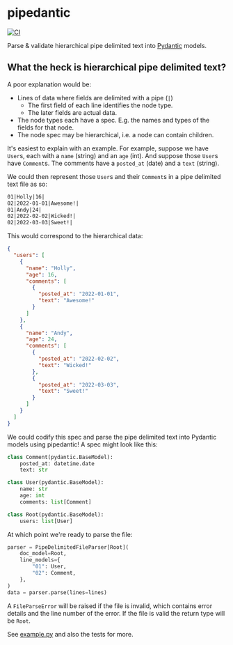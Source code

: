 # pipedantic

[![CI](https://github.com/Peter554/pipedantic/actions/workflows/ci.yml/badge.svg)](https://github.com/Peter554/pipedantic/actions/workflows/ci.yml)

Parse & validate hierarchical pipe delimited text into [Pydantic](https://github.com/pydantic/pydantic) models.

## What the heck is hierarchical pipe delimited text?

A poor explanation would be:

* Lines of data where fields are delimited with a pipe (`|`)
  * The first field of each line identifies the node type.
  * The later fields are actual data.
* The node types each have a spec. E.g. the names and types of the fields for that node.
* The node spec may be hierarchical, i.e. a node can contain children.

It's easiest to explain with an example. For example, suppose we have `User`s, each with a `name` (string) and an `age` (int). 
And suppose those `User`s have `Comment`s. The comments have a `posted_at` (date) and a `text` (string).

We could then represent those `User`s and their `Comment`s in a pipe delimited text file as so:

```txt
01|Holly|16|
02|2022-01-01|Awesome!|
01|Andy|24|
02|2022-02-02|Wicked!|
02|2022-03-03|Sweet!|
```

This would correspond to the hierarchical data:

```json
{
  "users": [
    {
      "name": "Holly",
      "age": 16,
      "comments": [
        {
          "posted_at": "2022-01-01",
          "text": "Awesome!"
        }
      ]
    },
    {
      "name": "Andy",
      "age": 24,
      "comments": [
        {
          "posted_at": "2022-02-02",
          "text": "Wicked!"
        },
        {
          "posted_at": "2022-03-03",
          "text": "Sweet!"
        }
      ]
    }
  ]
}
```

We could codify this spec and parse the pipe delimited text into Pydantic models using pipedantic!
A spec might look like this:

```py
class Comment(pydantic.BaseModel):
    posted_at: datetime.date
    text: str

class User(pydantic.BaseModel):
    name: str
    age: int
    comments: list[Comment]

class Root(pydantic.BaseModel):
    users: list[User]
```

At which point we're ready to parse the file:

```py
parser = PipeDelimitedFileParser[Root](
    doc_model=Root,
    line_models={
        "01": User,
        "02": Comment,
    },
)
data = parser.parse(lines=lines)
```

A `FileParseError` will be raised if the file is invalid, which contains error details and the line number of the error.
If the file is valid the return type will be `Root`. 

See [example.py](/example.py) and also the tests for more.
